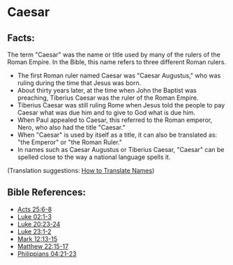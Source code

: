 # Caesar #

## Facts: ##

The term "Caesar" was the name or title used by many of the rulers of the Roman Empire. In the Bible, this name refers to three different Roman rulers.

 * The first Roman ruler named Caesar was "Caesar Augustus," who was ruling during the time that Jesus was born.
 * About thirty years later, at the time when John the Baptist was preaching, Tiberius Caesar was the ruler of the Roman Empire. 
 * Tiberius Caesar was still ruling Rome when Jesus told the people to pay Caesar what was due him and to give to God what is due him.
 * When Paul appealed to Caesar, this referred to the Roman emperor, Nero, who also had the title "Caesar."
 * When "Caesar" is used by itself as a title, it can also be translated as: "the Emperor" or "the Roman Ruler."
 * In names such as Caesar Augustus or Tiberius Caesar, "Caesar" can be spelled close to the way a national language spells it.

(Translation suggestions: [How to Translate Names](en/ta-vol1/translate/man/translate-names))



## Bible References: ##

* [Acts 25:6-8](en/tn/act/help/25/06)
* [Luke 02:1-3](en/tn/luk/help/02/01)
* [Luke 20:23-24](en/tn/luk/help/20/23)
* [Luke 23:1-2](en/tn/luk/help/23/01)
* [Mark 12:13-15](en/tn/mrk/help/12/13)
* [Matthew 22:15-17](en/tn/mat/help/22/15)
* [Philippians 04:21-23](en/tn/php/help/04/21)